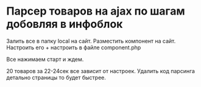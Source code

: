 # Парсер товаров на ajax по шагам добовляя в инфоблок

Залить все в папку local на сайт.
Разместить компонент на сайт.
Настроить его + настроить в файле component.php

Все нажимаем старт и ждем.

20 товаров за 22-24сек все зависит от настроек. Удалить код парсинга детально страницы то будет быстрее.
